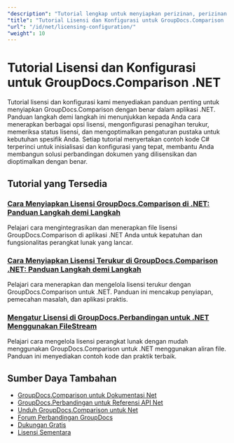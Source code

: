 ```yaml
---
"description": "Tutorial lengkap untuk menyiapkan perizinan, perizinan terukur, dan mengonfigurasi GroupDocs.Comparison untuk .NET."
"title": "Tutorial Lisensi dan Konfigurasi untuk GroupDocs.Comparison .NET"
"url": "/id/net/licensing-configuration/"
"weight": 10
---
```


# Tutorial Lisensi dan Konfigurasi untuk GroupDocs.Comparison .NET

Tutorial lisensi dan konfigurasi kami menyediakan panduan penting untuk menyiapkan GroupDocs.Comparison dengan benar dalam aplikasi .NET. Panduan langkah demi langkah ini menunjukkan kepada Anda cara menerapkan berbagai opsi lisensi, mengonfigurasi penagihan terukur, memeriksa status lisensi, dan mengoptimalkan pengaturan pustaka untuk kebutuhan spesifik Anda. Setiap tutorial menyertakan contoh kode C# terperinci untuk inisialisasi dan konfigurasi yang tepat, membantu Anda membangun solusi perbandingan dokumen yang dilisensikan dan dioptimalkan dengan benar.

## Tutorial yang Tersedia

### [Cara Menyiapkan Lisensi GroupDocs.Comparison di .NET: Panduan Langkah demi Langkah](./setting-up-groupdocs-comparison-license-net/)
Pelajari cara mengintegrasikan dan menerapkan file lisensi GroupDocs.Comparison di aplikasi .NET Anda untuk kepatuhan dan fungsionalitas perangkat lunak yang lancar.

### [Cara Menyiapkan Lisensi Terukur di GroupDocs.Comparison .NET: Panduan Langkah demi Langkah](./master-metered-license-groupdocs-comparison-net/)
Pelajari cara menerapkan dan mengelola lisensi terukur dengan GroupDocs.Comparison untuk .NET. Panduan ini mencakup penyiapan, pemecahan masalah, dan aplikasi praktis.

### [Mengatur Lisensi di GroupDocs.Perbandingan untuk .NET Menggunakan FileStream](./set-license-file-stream-groupdocs-comparison-dotnet/)
Pelajari cara mengelola lisensi perangkat lunak dengan mudah menggunakan GroupDocs.Comparison untuk .NET menggunakan aliran file. Panduan ini menyediakan contoh kode dan praktik terbaik.

## Sumber Daya Tambahan

- [GroupDocs.Comparison untuk Dokumentasi Net](https://docs.groupdocs.com/comparison/net/)
- [GroupDocs.Perbandingan untuk Referensi API Net](https://reference.groupdocs.com/comparison/net/)
- [Unduh GroupDocs.Comparison untuk Net](https://releases.groupdocs.com/comparison/net/)
- [Forum Perbandingan GroupDocs](https://forum.groupdocs.com/c/comparison)
- [Dukungan Gratis](https://forum.groupdocs.com/)
- [Lisensi Sementara](https://purchase.groupdocs.com/temporary-license/)